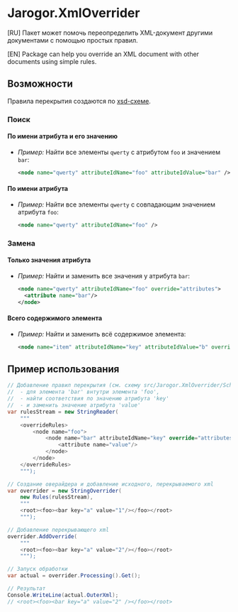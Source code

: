 # Jarogor.XmlOverrider

[RU] Пакет может помочь переопределить XML-документ другими документами с помощью простых правил.

[EN] Package can help you override an XML document with other documents using simple rules.

## Возможности

Правила перекрытия создаются по [xsd-схеме](./src/Jarogor.XmlOverrider/Scheme/Rules.xsd).

### Поиск

#### По имени атрибута и его значению
- _Пример:_ Найти все элементы `qwerty` с атрибутом `foo` и значением `bar`:
  ```xml
  <node name="qwerty" attributeIdName="foo" attributeIdValue="bar" />
  ```
#### По имени атрибута
- _Пример:_ Найти все элементы `qwerty` с совпадающим значением атрибута `foo`:
  ```xml
  <node name="qwerty" attributeIdName="foo" />
  ```

### Замена

#### Только значения атрибута

- _Пример:_ Найти и заменить все значения у атрибута `bar`:
  ```xml
  <node name="qwerty" attributeIdName="foo" override="attributes">
    <attribute name="bar"/>
  </node>
  ```

#### Всего содержимого элемента

- _Пример:_ Найти и заменить всё содержимое элемента:
  ```xml
  <node name="item" attributeIdName="key" attributeIdValue="b" override="innerXml"/>
  ```

## Пример использования

```csharp
// Добавление правил перекрытия (см. схему src/Jarogor.XmlOverrider/Scheme/Rules.xsd):
//  - для элемента 'bar' внтутри элемента 'foo',
//  - найти соответствия по значению атрибута 'key'
//  - и заменить значение атрибута 'value'
var rulesStream = new StringReader(
    """
    <overrideRules>
        <node name="foo">
            <node name="bar" attributeIdName="key" override="attributes">
                <attribute name="value"/>
            </node>
        </node>
    </overrideRules>
    """);

// Создание оверайдера и добавление исходного, перекрываемого xml
var overrider = new StringOverrider(
    new Rules(rulesStream),
    """
    <root><foo><bar key="a" value="1"/></foo></root>
    """);

// Добавление перекрывающего xml
overrider.AddOverride(
    """
    <root><foo><bar key="a" value="2"/></foo></root>
    """);

// Запуск обработки
var actual = overrider.Processing().Get();

// Результат
Console.WriteLine(actual.OuterXml);
// <root><foo><bar key="a" value="2" /></foo></root>
```